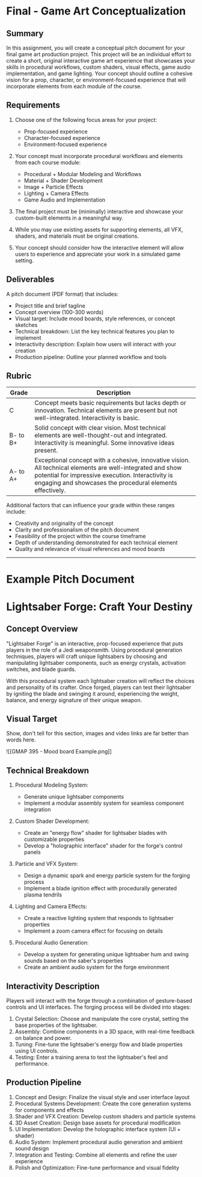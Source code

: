 # Final - Game Art Conceptualization

## Summary
In this assignment, you will create a conceptual pitch document for your final game art production project. This project will be an individual effort to create a short, original interactive game art experience that showcases your skills in procedural workflows, custom shaders, visual effects, game audio implementation, and game lighting. Your concept should outline a cohesive vision for a prop, character, or environment-focused experience that will incorporate elements from each module of the course.

## Requirements
1. Choose one of the following focus areas for your project:
   - Prop-focused experience
   - Character-focused experience
   - Environment-focused experience

2. Your concept must incorporate procedural workflows and elements from each course module:
   - Procedural + Modular Modeling and Workflows
   - Material + Shader Development
   - Image + Particle Effects
   - Lighting + Camera Effects
   - Game Audio and Implementation

3. The final project must be (minimally) interactive and showcase your custom-built elements in a meaningful way.

4. While you may use existing assets for supporting elements, all VFX, shaders, and materials must be original creations.

5. Your concept should consider how the interactive element will allow users to experience and appreciate your work in a simulated game setting.

## Deliverables
A pitch document (PDF format) that includes:
   - Project title and brief tagline
   - Concept overview (100-300 words)
   - Visual target: Include mood boards, style references, or concept sketches
   - Technical breakdown: List the key technical features you plan to implement
   - Interactivity description: Explain how users will interact with your creation
   - Production pipeline: Outline your planned workflow and tools

## Rubric

| Grade    | Description                                                                                                                                                                                                                  |
| -------- | ---------------------------------------------------------------------------------------------------------------------------------------------------------------------------------------------------------------------------- |
| C        | Concept meets basic requirements but lacks depth or innovation. Technical elements are present but not well-integrated. Interactivity is basic.                                                                              |
| B- to B+ | Solid concept with clear vision. Most technical elements are well-thought-out and integrated. Interactivity is meaningful. Some innovative ideas present.                                                                    |
| A- to A+ | Exceptional concept with a cohesive, innovative vision. All technical elements are well-integrated and show potential for impressive execution. Interactivity is engaging and showcases the procedural elements effectively. |

Additional factors that can influence your grade within these ranges include:
- Creativity and originality of the concept
- Clarity and professionalism of the pitch document
- Feasibility of the project within the course timeframe
- Depth of understanding demonstrated for each technical element
- Quality and relevance of visual references and mood boards

---

# Example Pitch Document

# Lightsaber Forge: Craft Your Destiny

## Concept Overview

"Lightsaber Forge" is an interactive, prop-focused experience that puts players in the role of a Jedi weaponsmith. Using procedural generation techniques, players will craft unique lightsabers by choosing and manipulating lightsaber components, such as energy crystals, activation switches, and blade guards.

With this procedural system each lightsaber creation will reflect the choices and personality of its crafter. Once forged, players can test their lightsaber by igniting the blade and swinging it around, experiencing the weight, balance, and energy signature of their unique weapon.

## Visual Target

Show, don't tell for this section, images and video links are far better than words here.

![[GMAP 395 - Mood board Example.png]]

## Technical Breakdown

1. Procedural Modeling System:
   - Generate unique lightsaber components
   - Implement a modular assembly system for seamless component integration

2. Custom Shader Development:
   - Create an "energy flow" shader for lightsaber blades with customizable properties
   - Develop a "holographic interface" shader for the forge's control panels

3. Particle and VFX System:
   - Design a dynamic spark and energy particle system for the forging process
   - Implement a blade ignition effect with procedurally generated plasma tendrils

4. Lighting and Camera Effects:
   - Create a reactive lighting system that responds to lightsaber properties
   - Implement a zoom camera effect for focusing on details

5. Procedural Audio Generation:
   - Develop a system for generating unique lightsaber hum and swing sounds based on the saber's properties
   - Create an ambient audio system for the forge environment

## Interactivity Description

Players will interact with the forge through a combination of gesture-based controls and UI interfaces. The forging process will be divided into stages:

1. Crystal Selection: Choose and manipulate the core crystal, setting the base properties of the lightsaber.
2. Assembly: Combine components in a 3D space, with real-time feedback on balance and power.
3. Tuning: Fine-tune the lightsaber's energy flow and blade properties using UI controls.
4. Testing: Enter a training arena to test the lightsaber's feel and performance.

## Production Pipeline

1. Concept and Design: Finalize the visual style and user interface layout
2. Procedural Systems Development: Create the core generation systems for components and effects
3. Shader and VFX Creation: Develop custom shaders and particle systems
4. 3D Asset Creation: Design base assets for procedural modification
5. UI Implementation: Develop the holographic interface system (UI + shader)
6. Audio System: Implement procedural audio generation and ambient sound design
7. Integration and Testing: Combine all elements and refine the user experience
8. Polish and Optimization: Fine-tune performance and visual fidelity